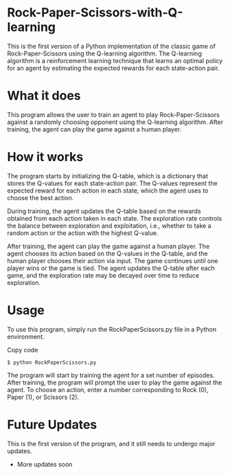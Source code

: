 # Rock-Paper-Scissors-with-Q-learning
This is the first version of a Python implementation of the classic game of Rock-Paper-Scissors using the Q-learning algorithm. The Q-learning algorithm is a reinforcement learning technique that learns an optimal policy for an agent by estimating the expected rewards for each state-action pair.

# What it does
This program allows the user to train an agent to play Rock-Paper-Scissors against a randomly choosing opponent using the Q-learning algorithm. After training, the agent can play the game against a human player.

# How it works
The program starts by initializing the Q-table, which is a dictionary that stores the Q-values for each state-action pair. The Q-values represent the expected reward for each action in each state, which the agent uses to choose the best action.

During training, the agent updates the Q-table based on the rewards obtained from each action taken in each state. The exploration rate controls the balance between exploration and exploitation, i.e., whether to take a random action or the action with the highest Q-value.

After training, the agent can play the game against a human player. The agent chooses its action based on the Q-values in the Q-table, and the human player chooses their action via input. The game continues until one player wins or the game is tied. The agent updates the Q-table after each game, and the exploration rate may be decayed over time to reduce exploration.

# Usage
To use this program, simply run the RockPaperScissors.py file in a Python environment.

Copy code
```
$ python RockPaperScissors.py
```
The program will start by training the agent for a set number of episodes. After training, the program will prompt the user to play the game against the agent. To choose an action, enter a number corresponding to Rock (0), Paper (1), or Scissors (2).

# Future Updates
This is the first version of the program, and it still needs to undergo major updates.
- More updates soon

